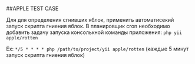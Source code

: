 ##APPLE TEST CASE

Для для определения сгнивших яблок, применить автоматисекий запуск скрипта гниения яблок.
В планировщик cron необходимо добавить задачу запуска консолькной команды приложения:
`php yii apple/rotten`

Ex: `*/5 * * * * php /path/to/project/yii apple/rotten`
(каждые 5 минут запуск скрипта гниения яблок)